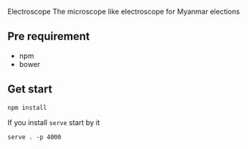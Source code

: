 Electroscope
The microscope like electroscope for Myanmar elections

## Pre requirement

- npm
- bower

## Get start

`npm install`

If you install `serve` start by it

`serve . -p 4000`
